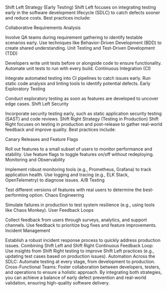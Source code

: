 Shift Left Strategy (Early Testing)
Shift Left focuses on integrating testing early in the software development lifecycle (SDLC) to catch defects sooner and reduce costs. Best practices include:

Collaborative Requirements Analysis  

Involve QA teams during requirement gathering to identify testable scenarios early.
Use techniques like Behavior-Driven Development (BDD) to create shared understanding.
Unit Testing and Test-Driven Development (TDD)  

Developers write unit tests before or alongside code to ensure functionality.
Automate unit tests to run with every build.
Continuous Integration (CI)  

Integrate automated testing into CI pipelines to catch issues early.
Run static code analysis and linting tools to identify potential defects.
Early Exploratory Testing  

Conduct exploratory testing as soon as features are developed to uncover edge cases.
Shift Left Security  

Incorporate security testing early, such as static application security testing (SAST) and code reviews.
Shift Right Strategy (Testing in Production)
Shift Right focuses on testing in production and post-release to gather real-world feedback and improve quality. Best practices include:

Canary Releases and Feature Flags  

Roll out features to a small subset of users to monitor performance and stability.
Use feature flags to toggle features on/off without redeploying.
Monitoring and Observability  

Implement robust monitoring tools (e.g., Prometheus, Grafana) to track application health.
Use logging and tracing (e.g., ELK Stack, OpenTelemetry) to diagnose issues.
A/B Testing  

Test different versions of features with real users to determine the best-performing option.
Chaos Engineering  

Simulate failures in production to test system resilience (e.g., using tools like Chaos Monkey).
User Feedback Loops  

Collect feedback from users through surveys, analytics, and support channels.
Use feedback to prioritize bug fixes and feature improvements.
Incident Management  

Establish a robust incident response process to quickly address production issues.
Combining Shift Left and Shift Right
Continuous Feedback Loop: Use insights from Shift Right testing to improve Shift Left practices (e.g., updating test cases based on production issues).
Automation Across the SDLC: Automate testing at every stage, from development to production.
Cross-Functional Teams: Foster collaboration between developers, testers, and operations to ensure a holistic approach.
By integrating both strategies, you can achieve a balance of early defect prevention and real-world validation, ensuring high-quality software delivery.

